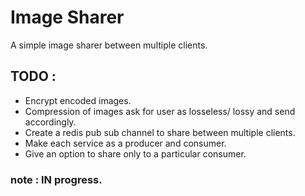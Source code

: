 # Image Sharer
A simple image sharer between multiple clients.

## TODO :
- Encrypt encoded images.
- Compression of images ask for user as losseless/ lossy and send accordingly.
- Create a redis pub sub channel to share between multiple clients.
- Make each service as a producer and consumer.
- Give an option to share only to a particular consumer.

### note : IN progress.
